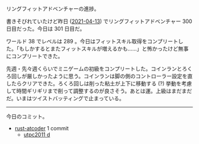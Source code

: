 リングフィットアドベンチャーの進捗。

書きそびれていたけど昨日 ([2021-04-13][]) でリングフィットアドベンチャー 300 日目だった。今日は 301 日目だ。

ワールド 38 でレベルは 289 。今日はフィットスキル取得をコンプリートした。「もしかするとまたフィットスキルが増えるかも……」と怖かったけど無事にコンプリートできた。

先週・先々週くらいでミニゲームの初級をコンプリートした。コインランとろくろ回しが厳しかったように思う。コインランは脚の側のコントローラー設定を直したらクリアできた。ろくろ回しは削った粘土が上下に移動する (?) 挙動を考慮して時間ギリギリまで削って調整するのが良さそう。あとは運。上級はまだまだだ。いまはツイストバッティングで止まっている。

---

今日のコミット。

- [rust-atcoder](https://github.com/bouzuya/rust-atcoder) 1 commit
  - [utpc2011 d](https://github.com/bouzuya/rust-atcoder/commit/9c2179eabdf76d170e13ac339144d955694d5cfb)

[2021-04-13]: https://blog.bouzuya.net/2021/04/13/
